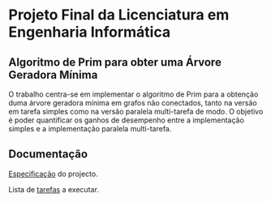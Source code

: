 # Projeto Final da Licenciatura em Engenharia Informática
## Algoritmo de Prim para obter uma Árvore Geradora Mínima 

O trabalho centra-se em implementar o algoritmo de Prim para a obtenção duma
árvore geradora mínima em grafos não conectados, tanto na versão em tarefa simples
como na versão paralela multi-tarefa de modo. O objetivo é poder quantificar os
ganhos de desempenho entre a implementação simples e a implementação paralela
multi-tarefa.

## Documentação

[Especificação](./documentation/especificacao.md) do projecto.

Lista de [tarefas](./documentation/todo.md) a executar.
